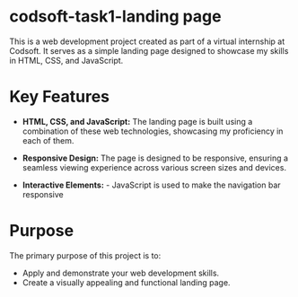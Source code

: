 # codsoft-task1-landing page

This is a web development project created as part of a virtual internship at Codsoft. It serves as a simple landing page designed to showcase my skills in HTML, CSS, and JavaScript.

# Key Features

- **HTML, CSS, and JavaScript:** The landing page is built using a combination of these web technologies, showcasing my proficiency in each of them.

- **Responsive Design:** The page is designed to be responsive, ensuring a seamless viewing experience across various screen sizes and devices.

- **Interactive Elements:** - JavaScript is used to make the navigation bar responsive

# Purpose

The primary purpose of this project is to:

- Apply and demonstrate your web development skills.
- Create a visually appealing and functional landing page.
